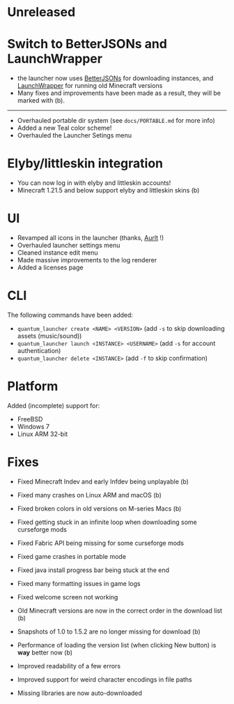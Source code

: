# Unreleased

# Switch to BetterJSONs and LaunchWrapper

- the launcher now uses [BetterJSONs](https://github.com/MCPHackers/BetterJSONs/)
  for downloading instances, and [LaunchWrapper](https://github.com/MCPHackers/LaunchWrapper)
  for running old Minecraft versions
- Many fixes and improvements have been made as a result,
  they will be marked with (b).

---

- Overhauled portable dir system (see `docs/PORTABLE.md` for more info)
- Added a new Teal color scheme!
- Overhauled the Launcher Setings menu

# Elyby/littleskin integration

- You can now log in with elyby and littleskin accounts!
- Minecraft 1.21.5 and below support elyby and littleskin skins (b)

# UI

- Revamped all icons in the launcher (thanks, [Aurlt](https://github.com/Aurlt) !)
- Overhauled launcher settings menu
- Cleaned instance edit menu
- Made massive improvements to the log renderer
- Added a licenses page

# CLI

The following commands have been added:

- `quantum_launcher create <NAME> <VERSION>` (add `-s` to skip downloading assets (music/sound))
- `quantum_launcher launch <INSTANCE> <USERNAME>` (add `-s` for account authentication)
- `quantum_launcher delete <INSTANCE>` (add `-f` to skip confirmation)

# Platform

Added (incomplete) support for:

- FreeBSD
- Windows 7
- Linux ARM 32-bit

# Fixes

- Fixed Minecraft Indev and early Infdev being unplayable (b)
- Fixed many crashes on Linux ARM and macOS (b)
- Fixed broken colors in old versions on M-series Macs (b)
- Fixed getting stuck in an infinite loop when downloading some curseforge mods
- Fixed Fabric API being missing for some curseforge mods
- Fixed game crashes in portable mode
- Fixed java install progress bar being stuck at the end
- Fixed many formatting issues in game logs
- Fixed welcome screen not working

- Old Minecraft versions are now in the correct order in the download list (b)
- Snapshots of 1.0 to 1.5.2 are no longer missing for download (b)
- Performance of loading the version list
  (when clicking New button) is **way** better now (b)
- Improved readability of a few errors
- Improved support for weird character encodings in file paths
- Missing libraries are now auto-downloaded
